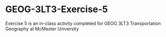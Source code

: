 # GEOG-3LT3-Exercise-5
Exercise 5 is an in-class activity completed for GEOG 3LT3 Transportation Geography at McMaster University
